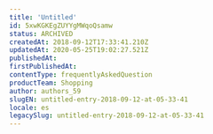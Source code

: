 ```yaml
---
title: 'Untitled'
id: 5xwKGKEgZUYYgMWqoQsamw
status: ARCHIVED
createdAt: 2018-09-12T17:33:41.210Z
updatedAt: 2020-05-25T19:02:27.521Z
publishedAt: 
firstPublishedAt: 
contentType: frequentlyAskedQuestion
productTeam: Shopping
author: authors_59
slugEN: untitled-entry-2018-09-12-at-05-33-41
locale: es
legacySlug: untitled-entry-2018-09-12-at-05-33-41
---
```



